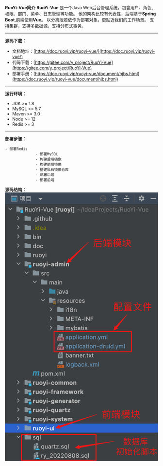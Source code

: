 **RuoYi-Vue简介**
**RuoYi-Vue** 是一个Java Web后台管理系统，包含用户、角色、权限、部门、菜单、日志管理等功能。
他的架构比较有代表性，后端基于**Spring Boot**,前端使用**Vue**。
以分离版若依作为部署对象，更贴近我们的工作场景。
支持集群，支持多数据源，支持分布式事务。

---

**源码下载：**

- 文档地址：[https://doc.ruoyi.vip/ruoyi-vue/](https://doc.ruoyi.vip/ruoyi-vue/)
- 代码下载：[https://gitee.com/y_project/RuoYi-Vue](https://gitee.com/y_project/RuoYi-Vue)
- 部署手册：[https://doc.ruoyi.vip/ruoyi-vue/document/hjbs.html](https://doc.ruoyi.vip/ruoyi-vue/document/hjbs.html)

---

**运行环境：**

- JDK >= 1.8
- MySQL >= 5.7
- Maven >= 3.0
- Node >= 12
- Redis >= 3

---

**部署步骤：**

```
- 部署Redis
              - 部署MySQL
              - 构建后端镜像
              - 构建前端镜像
              - 搭建私有镜像仓库
              - 部署后端
              - 部署前端
```

**源码结构：** <br/>
![image.png](images/23-ruoyi-vue.png)

